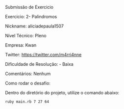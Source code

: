 Submissão de Exercicio

 Exercicio: 2- Palindromos

 Nickname: aliciadepaula1507

 Nível Técnico: Pleno

 Empresa: Kwan

 Twitter: https://twitter.com/m4rri4nne

 Dificuldade de Resolução: - Baixa

 Comentários: Nenhum 

 Como rodar o desafio:

 Dentro do diretório do projeto, utilize o comando abaixo:

 ```bash
 ruby main.rb 7 27 64

 ```